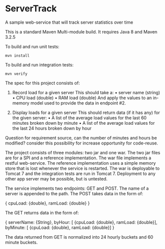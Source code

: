 # ServerTrack
A sample web-service that will track server statistics over time

This is a standard Maven Multi-module build. It requires Java 8 and Maven 3.2.5

To build and run unit tests:

```
mvn install
```

To build and run integration tests:

```
mvn verify
```
The spec for this project consists of:

 1. Record load for a given server
 This should take a:
                 • server name (string)
                 • CPU load (double)
                 • RAM load (double)
 And apply the values to an in-memory model used to provide the data in endpoint #2.

 2. Display loads for a given server
 This should return data (if it has any) for the given server:
                 • A list of the average load values for the last 60 minutes broken down by minute
                 • A list of the average load values for the last 24 hours broken down by hour

 Question for requirement source, can the number of minutes and hours be modified? consider this
 possibility for increase opportunity for code-reuse.


The project consists of three modules: two jar and one war. The two jar files are for a SPI and a reference implementation. The war file implements a restful web-service. The reference implementation uses a simple memory store that is lost whenever the service is restarted. The war is deployable to Tomcat 7 and the integration tests are run in Tomcat 7. Deployment to any other app server may be possible, but is untested.

The service implements two endpoints: GET and POST. The name of a server is appended to the path. The POST takes data in the form of:

{
  cpuLoad: {double},
  ramLoad: {double}
}

The GET returns data in the form of:

{
  serverName: {String},
  byHour: [ {cpuLoad: {double}, ramLoad: {double}],
  byMinute: [ {cpuLoad: {double}, ramLoad: {double}]
}

The data returned from GET is normalized into 24 hourly buckets and 60 minute buckets.
